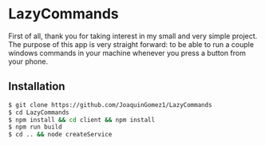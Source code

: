 # LazyCommands

First of all, thank you for taking interest in my small and very simple project.
The purpose of this app is very straight forward: to be able to run a couple windows commands in your machine whenever you press a button from your phone.

## Installation

```bash
$ git clone https://github.com/JoaquinGomez1/LazyCommands
$ cd LazyCommands
$ npm install && cd client && npm install
$ npm run build
$ cd .. && node createService
```
